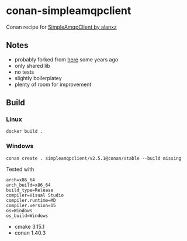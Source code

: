 # conan-simpleamqpclient
Conan recipe for [SimpleAmqpClient by alanxz](https://github.com/alanxz/SimpleAmqpClient)

## Notes 

* probably forked from [here](https://github.com/db4/conan-SimpleAmqpClient) some years ago
* only shared lib
* no tests
* slightly boilerplatey
* plenty of room for improvement

## Build

### Linux

```docker build . ```

### Windows

```conan create . simpleamqpclient/v2.5.1@conan/stable --build missing```

Tested with
```
arch=x86_64
arch_build=x86_64
build_type=Release
compiler=Visual Studio
compiler.runtime=MD
compiler.version=15
os=Windows
os_build=Windows
```
* cmake 3.15.1
* conan 1.40.3
